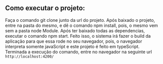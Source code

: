 ## Como executar o projeto:

Faça o comando git clone junto da url do projeto.
Após baixado o projeto, entre na pasta do mesmo, e dê o comando 
npm install, pois, o mesmo vem sem a pasta node Module. 
Após ter baixado todas as dependencias, executar o comando npm start. 
Feito isso, o sistema irá fazer o build da aplicação para que essa rode no seu navegador, pois, o navegador interpreta somente javaScript e este projeto é feito em typeScript.
Terminada a execução do comando, 
entre no navegador na seguinte url `http://localhost:4200/`

